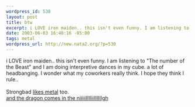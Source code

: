 ```yaml
--- 
wordpress_id: 530
layout: post
title: btw
excerpt: i LOVE iron maiden.. this isn't even funny. I am listening to "The number of the Beast" and I am doing interpretive dances in my cube. a lot of headbanging. I wonder what my coworkers really think. I hope they think I rule.. Strongbad likes metal too. and the dragon comes in t...
date: 2003-06-03 16:40:16 -05:00
tags: metal
wordpress_url: http://new.nata2.org/?p=530
---
```

i LOVE iron maiden.. this isn't even funny. I am listening to "The number of the Beast" and I am doing interpretive dances in my cube. a lot of headbanging. I wonder what my coworkers really think. I hope they think I rule.. <br/><br/>Strongbad <a href="http://homestarrunner.com/sbemail36.html">likes metal</a> too. <br/><a href="http://homestarrunner.com/sbemail58.html">and the dragon comes in the niiiiiIIIIiiIIIIIIgh</a>
